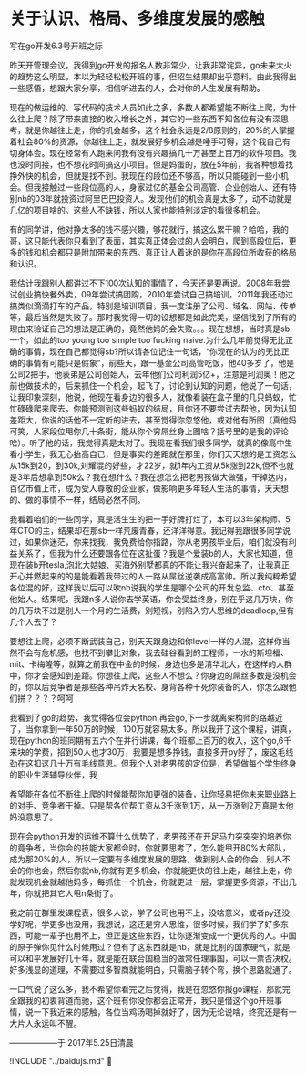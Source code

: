 # 关于认识、格局、多维度发展的感触

写在go开发6.3号开班之际  

昨天开管理会议，我得到go开发的报名人数非常少，让我非常诧异，go未来大火的趋势这么明显，本以为轻轻松松开班的事，但招生结果却出乎意料。由此我得出一些感悟，想跟大家分享，相信听进去的人，会对你的人生发展有帮助。

现在的做运维的、写代码的技术人员如此之多，多数人都希望能不断往上爬，为什么往上爬？除了带来直接的收入增长之外，其它的一些东西不知各位有没有深思考，就是你越往上走，你的机会越多，这个社会永远是2/8原则的，20%的人掌握着社会80%的资源，你越往上走，就发展好多机会越是唾手可得，这个我自己有切身体会。现在经常有人跑来问我有没有兴趣搞几十万甚至上百万的软件项目。我也没时间接，也不想花时间搞这小项目。但是妈蛋的，放在5年前，我各种想着找挣外快的机会，但就是找不到。我现在的段位还不够高，所以只能碰到一些小机会。但我接触过一些段位高的人，身家过亿的基金公司高管、企业创始人、还有特别nb的03年就投资过阿里巴巴投资人。发现他们的机会真是太多了，动不动就是几亿的项目啥的。这些人不缺钱，所以人家也能特别淡定的看很多机会。

有的同学讲，他对挣太多的钱不感兴趣，够花就行，搞这么累干嘛？哈哈，我的哥，这只能代表你只看到了表面，其实真正体会过的人会明白，爬到高段位后，更多的钱和机会都只是附加带来的东西。真正让人着迷的是你在高段位所收获的格局和认识。

我估计我跟别人都讲过不下100次认知的事情了，今天还是要再说。2008年我尝试创业搞快餐外卖，09年尝试搞团购，2010年尝试自己搞培训，2011年我还动过搞类似滴滴打车的产品，特别是培训项目，我一度注册了公司、域名、网站、传单等，最后当然是失败了。那时我觉得一切的设想都是如此完美，坚信找到了所有的理由来验证自己的想法是正确的，竟然他妈的会失败。。。现在想想，当时真是sb一个，如此的too young too simple too fucking naive.为什么几年前觉得无比正确的事情，现在自己都觉得sb?所以请各位记住一句话，“你现在的认为的无比正确的事情有可能只是假象”，前些天，跟一基金公司高管吃饭，他40多岁了，他是公司2把手，他表弟是公司创始人，去年他们公司利润5亿+，注意是利润奥！他之前也做技术的，后来抓住一个机会，起飞了，讨论到认知的问题，他说了一句话，让我印象深刻，他说，他现在看身边的很多人，就像看装在盒子里的几只蚂蚁，忙忙碌碌爬来爬去，你能预测到这些蚂蚁的结局，且你还不要尝试去帮他，因为认知差距大，你说的话他不一定听的进去，甚至觉得你忽悠他，或对他有所图（真他妈可笑，人家段位甩你几十条街，能从你个穷屌丝身上图啥？括号里的是我的评论哈）。听了他的话，我觉得真是太对了。我现在看我们很多同学，就真的像高中生看小学生，我无心抬高自已，但是事实的差距就在那里，你们天天想的是工资怎么从15k到20，到30k,刘耀混的好些，才22岁，就1年内工资从5k涨到22k,但不也就是3年后想拿到50k么？我在想什么？我在想怎么把老男孩做大做强，干掉达内，百亿市值上市，成为受人尊敬的企业家，做影响更多年轻人生活的事情，天天想的、做的事情不一样，结局必然不同。

我看着咱们的一些同学，真是活生生的把一手好牌打烂了，本可以3年架构师、5年CTO的主，结果却在那sb一样荒废青春，还洋洋得意。我记得我跟很多同学说过，如果你迷茫，你来找我，我免费给你指路，你从老男孩毕业后，咱们就没有利益关系了，但我为什么还要跟各位在这扯蛋？我是个爱装b的人，大家也知道，但现在装b开tesla,泡北大姑娘、买海外别墅都真的不能让我兴奋起来了，让我真正开心并燃起来的的是能看着我带过的人一路从屌丝逆袭成高富帅。所以我纯粹希望各位混的好，这样我以后可以吹nb说我的学生是哪个公司的开发总监、cto、甚至他始人。结果呢，我跟n多人说你去学英语，你会受益终身，别在乎这几万块，你的几万块不过是别人一个月的生活费，别短视，别陷入穷人思维的deadloop,但有几个人去了？

要想往上爬，必须不断武装自己，别天天跟身边和你level一样的人混，这样你当然不会有危机感，也找不到攀比对象，我去硅谷看到的工程师，一水的斯坦福、mit、卡梅隆等，就算之前我在中金的时候，身边也多是清华北大，在这样的人群中，你才会感知到差距。你想往上爬，这些人不想么？你身边的屌丝多数是没机会的，你以后竞争者是那些各种吊炸天名校、身背各种干死你装备的人，你怎么跟他们拼？？？？呵呵

我看到了go的趋势，我觉得各位会python,再会go,下一步就离架构师的路越近了，当你拿到一年50万的时候，100万就容易太多。所以我开了这个课程，讲真，现在python的班同期有五六个在并行讲课，每个班都上百万的收入，这个go,6千来块的学费，招到50人也才30万，我要是想多挣钱，直接多开py好了，废这毛线劲在这扣这几十万有毛线意思。但我个人对老男孩的定位是，希望做每个学生终身的职业生涯辅导伙伴，我

希望能在各位不断往上爬的时候能帮你加更强的装备，让你轻易把你未来职业路上的对手、竞争者干掉。只是帮各位帮工资从3千涨到1万，从一万涨到2万真是太他妈没意思了。

现在会python开发的运维不算什么优势了，老男孩还在开足马力突突突的培养你的竟争者，当你会的技能大家都会时，你就要思考了，怎么能甩开80%大部队，成为那20%的人，所以一定要有多维度发展的思路，做到别人会的你会，别人不会的你也会，然后你就nb,你就有更多机会，你就能更快的往上走，越往上走，你就发现机会就越他妈多，每抓住一个机会，你就更进一层，掌握更多资源，不出几年，你就把其它人甩n条街了。

我之前在群里发课程表，很多人说，学了公司也用不上，没啥意义，或者py还没学好呢，学更多也没用，我想说，这还是穷人思维，很多时候，我们学了好多东西，可能一辈子也用不上，但正是这些东西，让你逐渐变成一个更优秀的人。中国的原子弹你见什么时候用过？但有了这东西就是nb，就是比别的国家硬气，就是可以和平发展好几十年，就是能在联合国稳当的做常任理事国，可以一票否决权。好多浅显的道理，不需要过多智商就能明白，只需脑子转个弯，换个思路就通了。

一口气说了这么多，我不希望你看完之后觉得，我是在忽悠你报go课程，那就完全跟我的初衷背道而驰，这个班有你没你都会正常开，我只是借这个go开班事情，说一下我近来的感触，各位当鸡汤喝掉就好了，因为无论说啥，终究还是有一大片人永远叫不醒。

——————于 2017年5.25日清晨

!INCLUDE "../baidujs.md"


